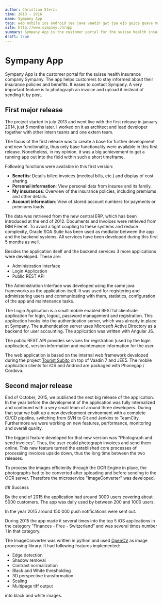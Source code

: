 ```yaml
---
author: Christian Sterzl
time: 2013 - 2016
name: Sympany App
tags: web mobile ios android jee java vaadin gwt jpa ejb guice guava maven jaxb weblogic soap angularjs
site: http://www.sympany.ch/app
summary: Sympany App is the customer portal for the suisse health insurance company Sympany. The app helps customers to stay informed about their insurance policies and benefits. It eases to contact Sympany. A very important feature is to photograph an invoice and upload it instead of sending it by post.
draft: true
---
```


<carousel> 
  <carousel-item ng-attr-src="/assets/projects/sympanyapp/main.jpeg"></carousel-item>
  <carousel-item ng-attr-src="/assets/projects/sympanyapp/benefits.jpeg"></carousel-item>
  <carousel-item ng-attr-src="/assets/projects/sympanyapp/insurances.jpeg"></carousel-item>
  <carousel-item ng-attr-src="/assets/projects/sympanyapp/photograph.jpeg"></carousel-item>
  <carousel-item ng-attr-src="/assets/projects/sympanyapp/account.jpeg"></carousel-item>
</carousel>


# Sympany App

Sympany App is the customer portal for the suisse health insurance company Sympany. The app helps customers to stay informed about their insurance policies and benefits. It eases to contact Sympany. A very important feature is to photograph an invoice and upload it instead of sending it by post.

## First major release

The project started in july 2013 and went live with the first release in january 2014, just 5 months later. I worked on it as architect and lead developer together with other intern teams and one extern team.

The focus of the first release was to create a base for further development and new functionality, thus only base functionality were available in this first release. Nonetheless, in my opinion, it was a big achievement to get a running app out into the field within such a short timeframe.

Following functions were available in this first version:

* **Benefits**: Details billed invoices (medical bills, etc.) and display of cost sharing.
* **Personal information**: View personal data from insuree and its family.
* **My insurances**: Overview of the insurance policies, including premiums and other details.
* **Account information**: View of stored account numbers for payments or premiums loads.

The data was retrieved from the new central ERP, which has been introduced at the end of 2012. Documents and Invoices were retrieved from IBM Filenet. To avoid a tight coupling to these systems and reduce complexity, Oracle SOA Suite has been used as mediator between the app and the backend systems. All services have been developed during this first 5 months as well.

Besides the application itself and the backend services 3 more applications were developed. These are:

* Administration Interface
* Login Application
* Public REST API

The Administration Interface was developed using the same java frameworks as the application itself. It was used for registering and administering users and communicating with them, statistics, configuration of the app and maintenance tasks. 

The Login Application is a small mobile enabled RESTful clientside application for login, logout, password management and registration. This application hooks into the authentication server, which was already in place at Sympany. The authentication server uses Microsoft Active Directory as a backend for user accounting. The application was written with Angular JS.

The public REST API provides services for registration (used by the login application), version information and maintenance information for the user.

The web application is based on the internal web framework developed during the project [Tourist Subito](/projects/tourist) on top of Vaadin 7 and JEE5. The mobile application clients for iOS and Android are packaged with Phonegap / Cordova.

## Second major release

End of October, 2015, we published the next big release of the application. In the year before the development of the application was fully internalized and continued with a very small team of around three developers. During that year we built up a new development environment with a complete CI/CD pipeline, switching from SVN to Git and Jenkins to TeamCity. Furthermore we were working on new features, performance, monitoring and overall quality.

The biggest feature developed for that new version was "Photograph and send invoices". Thus, the user could photograph invoices and send them online. This new feature turned the established core processes of processing invoices upside down, thus the long time between the two releases.

To process the images efficiently through the OCR Engine in place, the photographs had to be converted after uploading and before sending to the OCR server.
Therefore the microservice "ImageConverter" was developed. 

## Success

By the end of 2015 the application had around 3000 users covering about 5000 customers. The app was daily used by between 200 and 1000 users.

In the year 2015 around 150 000 push notifications were sent out.

During 2015 the app made it several times into the top 5 iOS applications in the category "Finances - Free - Switzerland" and was several times number 1 in that category.




The ImageConverter was written in python and used [OpenCV](http://opencv.org) as image processing library. It had following features implemented:

* Edge detection
* Shadow removal
* Contrast normalization
* Black and White thresholding
* 3D perspective transformation
* Scaling
* Multipage tiff output

into black and white images.

